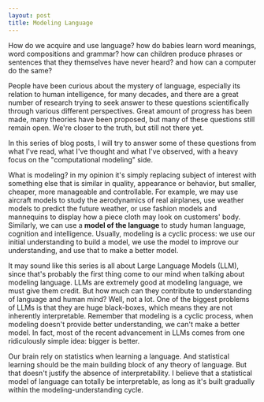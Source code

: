 ```yaml
---
layout: post
title: Modeling Language
---
```


How do we acquire and use language? how do babies learn word meanings, word compositions and grammar? how can children produce phrases or sentences that they themselves have never heard? and how can a computer do the same? 

People have been curious about the mystery of language, especially its relation to human intelligence, for many decades, and there are a great number of research trying to seek answer to these questions scientifically through various different perspectives. Great amount of progress has been made, many theories have been proposed, but many of these questions still remain open. We're closer to the truth, but still not there yet.

In this series of blog posts, I will try to answer some of these questions from what I've read, what I've thought and what I've observed, with a heavy focus on the "computational modeling" side. 

What is modeling? in my opinion it's simply replacing subject of interest with something else that is similar in quality, appearance or behavior, but smaller, cheaper, more manageable and controllable. For example, we may use aircraft models to study the aerodynamics of real airplanes, use weather models to predict the future weather, or use fashion models and mannequins to display how a piece cloth may look on customers' body. Similarly, we can use a **model of the language** to study human language, cognition and intelligence. Usually, modeling is a cyclic process: we use our initial understanding to build a model, we use the model to improve our understanding, and use that to make a better model. 

It may sound like this series is all about Large Language Models (LLM), since that's probably the first thing come to our mind when talking about modeling language. LLMs are extremely good at modeling language, we must give them credit. But how much can they contribute to understanding of language and human mind? Well, not a lot. One of the biggest problems of LLMs is that they are huge black-boxes, which means they are not inherently interpretable. Remember that modeling is a cyclic process, when modeling doesn't provide better understanding, we can't make a better model. In fact, most of the recent advancement in LLMs comes from one ridiculously simple idea: bigger is better. 

Our brain rely on statistics when learning a language. And statistical learning should be the main building block of any theory of language. But that doesn't justify the absence of interpretability. I believe that a statistical model of language can totally be interpretable, as long as it's built gradually within the modeling-understanding cycle.
